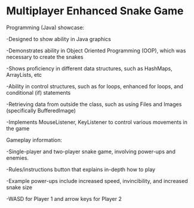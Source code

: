# Multiplayer Enhanced Snake Game 
Programming (Java) showcase:

-Designed to show ability in Java graphics

-Demonstrates ability in Object Oriented Programming (OOP), which was necessary to create the snakes

-Shows proficiency in different data structures, such as HashMaps, ArrayLists, etc

-Ability in control structures, such as for loops, enhanced for loops, and conditional (if) statements

-Retrieving data from outside the class, such as using Files and Images (specifically BufferedImage)

-Implements MouseListener, KeyListener to control various movements in the game


Gameplay information:

-Single-player and two-player snake game, involving power-ups and enemies. 

-Rules/instructions button that explains in-depth how to play

-Example power-ups include increased speed, invincibility, and increased snake size

-WASD for Player 1 and arrow keys for Player 2


